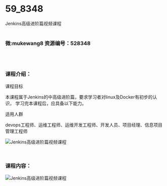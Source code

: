 # 59_8348
Jenkins高级进阶篇视频课程
<br/></br>
<h3>微:mukewang8 资源编号：528348</h3>
<br/></br>
<h3>课程介绍：</h3>
<p>课程目标</p>
<p>本课程属于<a title="查看与 Jenkins 相关的文章" target="_blank">Jenkins</a>的中高级进阶篇，要求学习者对linux及Docker有初步的认识， 学习完本课程后，应具备以下能力。</p>
<p>适用人群</p>
<p>devops工程师、运维工程师、运维开发工程师、开发人员、项目经理、信息项目管理工程师</p>
<p><img src="https://www.ko996.com/wp-content/uploads/img/2019/11/356-5-300x180.jpg" alt="Jenkins高级进阶篇视频课程"></p>
<p>&nbsp;</p>
<h3>课程内容：</h3>
<p><img src="https://www.ko996.com/wp-content/uploads/img/2019/11/2-11.png" alt="Jenkins高级进阶篇视频课程"></p>
<p>&nbsp;</p>
